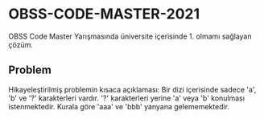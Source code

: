 # OBSS-CODE-MASTER-2021

OBSS Code Master Yarışmasında üniversite içerisinde 1. olmamı sağlayan çözüm.

## Problem

Hikayeleştirilmiş problemin kısaca açıklaması: Bir dizi içerisinde sadece 'a', 'b' ve '?' karakterleri vardır. '?' karakterleri yerine 'a' veya 'b' konulması istenmektedir.
Kurala göre 'aaa' ve 'bbb' yanyana gelememektedir.
